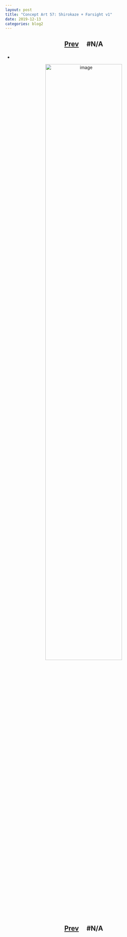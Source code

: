 ```yaml
---
layout: post
title: "Concept Art 57: Shirokaze + Farsight v1"
date: 2019-12-13
categories: blog2
---
```


<h2>
  <p style="text-align:center;">
    <a href="/wingsofthechorus/archive/2019/12/12/conceptart56">Prev</a>
    &nbsp;&nbsp;&nbsp;
#N/A
  </p>
</h2>

-

<p style="text-align:center;">
  <img src="/wingsofthechorus/images/conceptart/ca57.png" width="70%" alt="image"/>
</p>

<h2>
  <p style="text-align:center;">
    <a href="/wingsofthechorus/archive/2019/12/12/conceptart56">Prev</a>
    &nbsp;&nbsp;&nbsp;
#N/A
  </p>
</h2>
